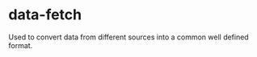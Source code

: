 data-fetch
==========

Used to convert data from different sources into a common well defined format.

